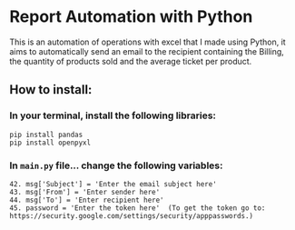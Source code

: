 # Report Automation with Python
This is an automation of operations with excel that I made using Python, it aims to automatically send an email to the recipient containing the Billing, the quantity of products sold and the average ticket per product.

## How to install:
### In your terminal, install the following libraries:
```
pip install pandas
pip install openpyxl
```
### In ```main.py``` file... change the following variables:
```
42. msg['Subject'] = 'Enter the email subject here'
43. msg['From'] = 'Enter sender here'
44. msg['To'] = 'Enter recipient here'
45. password = 'Enter the token here'  (To get the token go to: https://security.google.com/settings/security/apppasswords.)
```
